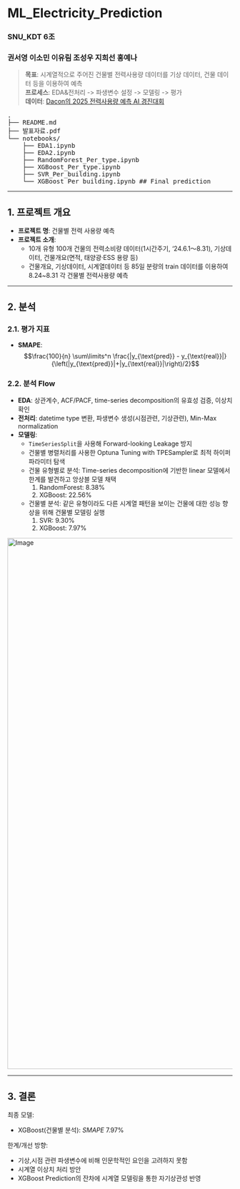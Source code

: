 # ML_Electricity_Prediction
### SNU_KDT 6조
### 권서영 이소민 이유림 조성우 지희선 홍예나

> **목표**: 시계열적으로 주어진 건물별 전력사용량 데이터를 기상 데이터, 건물 데이터 등을 이용하여 예측  
> **프로세스**: EDA&전처리 -> 파생변수 설정 -> 모델링 -> 평가  
> **데이터**: [Dacon의 2025 전력사용량 예측 AI 경진대회](https://dacon.io/competitions/official/236531/overview/description) 

<pre>
.
├── README.md
├── 발표자료.pdf
└── notebooks/
    ├── EDA1.ipynb
    ├── EDA2.ipynb
    ├── RandomForest_Per_type.ipynb
    ├── XGBoost_Per_type.ipynb
    ├── SVR_Per_building.ipynb
    └── XGBoost_Per_building.ipynb ## Final prediction
</pre>
---

## 1. 프로젝트 개요
- **프로젝트 명**: 건물별 전력 사용량 예측
- **프로젝트 소개**:
  - 10개 유형 100개 건물의 전력소비량 데이터(1시간주기, ‘24.6.1～8.31), 기상데이터, 건물개요(면적, 태양광·ESS 용량 등)
  - 건물개요, 기상데이터, 시계열데이터 등 85일 분량의 train 데이터를 이용하여 8.24~8.31 각 건물별 전력사용량 예측

---
## 2. 분석

### 2.1. 평가 지표
- **SMAPE**: $$\frac{100}{n} \sum\limits^n \frac{|y_{\text{pred}} - y_{\text{real}}|}{\left(|y_{\text{pred}}|+|y_{\text{real}}|\right)/2}$$

### 2.2. 분석 Flow
- **EDA**: 상관계수, ACF/PACF, time-series decomposition의 유효성 검증, 이상치 확인
- **전처리**: datetime type 변환, 파생변수 생성(시점관련, 기상관련), Min-Max normalization
- **모델링**:
  - `TimeSeriesSplit`을 사용해 Forward-looking Leakage 방지
  - 건물별 병렬처리를 사용한 Optuna Tuning with TPESampler로 최적 하이퍼파라미터 탐색
  - 건물 유형별로 분석: Time-series decomposition에 기반한 linear 모델에서 한계를 발견하고 앙상블 모델 채택
    1. RandomForest: 8.38%
    2. XGBoost: 22.56%
  - 건물별 분석: 같은 유형이라도 다른 시계열 패턴을 보이는 건물에 대한 성능 향상을 위해 건물별 모델링 실행
    1. SVR: 9.30%
    2. XGBoost: 7.97%

<img width="1990" height="1190" alt="Image" src="https://github.com/user-attachments/assets/31aaf7bf-25bf-42de-838f-a23f11218197" />

---
## 3. 결론
최종 모델:
 - XGBoost(건물별 분석): $SMAPE$ 7.97%
  
한계/개선 방향:
 - 기상,시점 관련 파생변수에 비해 인문학적인 요인을 고려하지 못함
 - 시계열 이상치 처리 방안 
 - XGBoost Prediction의 잔차에 시계열 모델링을 통한 자기상관성 반영
